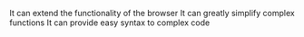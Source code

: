 It can extend the functionality of the browser
It can greatly simplify complex functions
It can provide easy syntax to complex code
